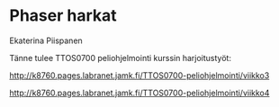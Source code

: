# Phaser harkat

Ekaterina Piispanen

Tänne tulee TTOS0700 peliohjelmointi kurssin harjoitustyöt:

http://k8760.pages.labranet.jamk.fi/TTOS0700-peliohjelmointi/viikko3

http://k8760.pages.labranet.jamk.fi/TTOS0700-peliohjelmointi/viikko4
